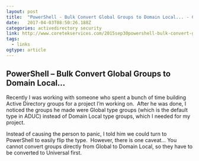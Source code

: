 ```yaml
---
layout: post 
title:  "PowerShell - Bulk Convert Global Groups to Domain Local... - Coretek Services" 
date:   2017-04-03T08:50:26.188Z 
categories: activedirectory security 
link: http://www.coretekservices.com/2015sep30powershell-bulk-convert-global-groups-domain-local/ 
tags:
  - links
ogtype: article 
---
```


## PowerShell – Bulk Convert Global Groups to Domain Local…

Recently I was working with someone who spent a bunch of time building Active Directory groups for a project I’m working on.  After he was done, I noticed the groups he made were Global type groups (which is the default type in ADUC) instead of Domain Local type groups, which I needed for my project.

Instead of causing the person to panic, I told him we could turn to PowerShell to easily flip the type.  However, there is one caveat… You cannot convert groups directly from Global to Domain Local, so they have to be converted to Universal first.
